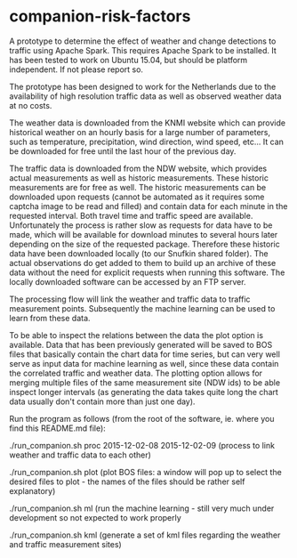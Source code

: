 # companion-risk-factors

A prototype to determine the effect of weather and change detections to traffic using Apache Spark. This requires Apache Spark to be installed. It has been tested to work on Ubuntu 15.04, but should be platform independent. If not please report so.

The prototype has been designed to work for the Netherlands due to the availability of high resolution traffic data as well as observed weather data at no costs.

The weather data is downloaded from the KNMI website which can provide historical weather on an hourly basis for a large number of parameters, such as temperature, precipitation, wind direction, wind speed, etc... It can be downloaded for free until the last hour of the previous day. 

The traffic data is downloaded from the NDW website, which provides actual measurements as well as historic measurements. These historic measurements are for free as well. The historic measurements can be downloaded upon requests (cannot be automated as it requires some captcha image to be read and filled) and contain data for each minute in the requested interval. Both travel time and traffic speed are available.  
Unfortunately the process is rather slow as requests for data have to be made, which will be available for download minutes to several hours later depending on the size of the requested package. Therefore these historic data have been downloaded locally (to our Snufkin shared folder). The actual observations do get added to them to build up an archive of these data without the need for explicit requests when running this software. The locally downloaded software can be accessed by an FTP server.

The processing flow will link the weather and traffic data to traffic measurement points. Subsequently the machine learning can be used to learn from these data.

To be able to inspect the relations between the data the plot option is available. Data that has been previously generated will be saved to BOS files that basically contain the chart data for time series, but can very well serve as input data for machine learning as well, since these data contain the correlated traffic and weather data. The plotting option allows for merging multiple files of the same measurement site (NDW ids) to be able inspect longer intervals (as generating the data takes quite long the chart data usually don't contain more than just one day).

Run the program as follows (from the root of the software, ie. where you find this README.md file):

./run_companion.sh proc 2015-12-02-08 2015-12-02-09 (process to link weather and traffic data to each other)

./run_companion.sh plot  (plot BOS files: a window will pop up to select the desired files to plot - the names of the files should be rather self explanatory)

./run_companion.sh ml (run the machine learning - still very much under development so not expected to work properly

./run_companion.sh kml (generate a set of kml files regarding the weather and traffic measurement sites)

